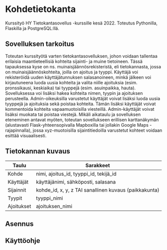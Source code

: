# Kohdetietokanta
Kurssityö HY Tietokantasovellus -kurssille kesä 2022. Toteutus Pythonilla, Flaskilla ja PostgreSQL:llä. 

## Sovelluksen tarkoitus
Toteutan kurssityötä varten tietokantasovelluksen, johon voidaan tallentaa erilaisia maantieteellisiä kohteita sijainti- ja muine tietoineen. Tässä tapauksessa kyse on ns. muinaisjäännösrekisteristä, eli tietokannasta, jossa on muinaisjäännöskohteita, joilla on ajoitus ja tyyppi. Käyttäjä voi rekisteröidä uuden käyttäjätunnuksen salasanoineen, minkä jälkeen voi kirjautuneena luoda uusia kohteita ja valita niille ajoituksia (esim. pronssikausi, keskiaika) tai tyyppejä (esim. asuinpaikka, hauta). Sovelluksessa voi lisäksi hakea kohteita nimen, tyypin ja ajoituksen perusteella. Admin-oikeuksilla varustetut käyttäjät voivat lisäksi luoda uusia tyyppejä ja ajoituksia sekä poistaa kohteita. 
Tämän lisäksi käyttäjät voivat kommentoida kohteita vapaamuotoisilla viesteillä. Admin-käyttäjät voivat lisäksi muokata tai poistaa viestejä.
Mikäli aikataulu ja sovelluksen eteneminen antavat myöten, toteutan sovellukseen erillisen karttanäkymän (alustavasti Flask-yhteensopivalla Mapboxilla tai jollakin Google Maps -rajapinnalla), jossa xyz-muotoisilla sijaintitiedoilla varustetut kohteet voidaan esittää visuaalisesti.

## Tietokannan kuvaus
| Taulu | Sarakkeet |
| ----- | --------- |
| Kohde | nimi, ajoitus_id, tyyppi_id, tekijä_id |
| Käyttäjät | käyttäjänimi, sähköposti, salasana |
| Sijainnit | kohde_id, x, y, z TAI sanallinen kuvaus (paikkakunta) |
| Tyypit | tyyppi_nimi |
| Ajoitukset | ajoituksen_nimi |

## Asennus

## Käyttöohje
